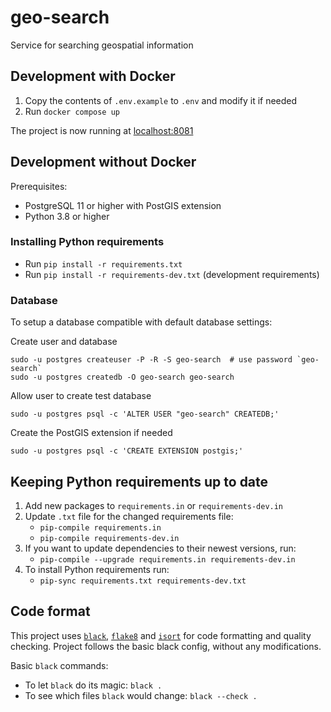 # geo-search

Service for searching geospatial information

## Development with Docker

1. Copy the contents of `.env.example` to `.env` and modify it if needed
2. Run `docker compose up`

The project is now running at [localhost:8081](http://localhost:8081)

## Development without Docker

Prerequisites:

* PostgreSQL 11 or higher with PostGIS extension
* Python 3.8 or higher

### Installing Python requirements

* Run `pip install -r requirements.txt`
* Run `pip install -r requirements-dev.txt` (development requirements)

### Database

To setup a database compatible with default database settings:

Create user and database

    sudo -u postgres createuser -P -R -S geo-search  # use password `geo-search`
    sudo -u postgres createdb -O geo-search geo-search

Allow user to create test database

    sudo -u postgres psql -c 'ALTER USER "geo-search" CREATEDB;'

Create the PostGIS extension if needed

    sudo -u postgres psql -c 'CREATE EXTENSION postgis;'

## Keeping Python requirements up to date

1. Add new packages to `requirements.in` or `requirements-dev.in`
2. Update `.txt` file for the changed requirements file:
    * `pip-compile requirements.in`
    * `pip-compile requirements-dev.in`
3. If you want to update dependencies to their newest versions, run:
    * `pip-compile --upgrade requirements.in requirements-dev.in`
4. To install Python requirements run:
    * `pip-sync requirements.txt requirements-dev.txt`

## Code format

This project uses
[`black`](https://github.com/psf/black),
[`flake8`](https://gitlab.com/pycqa/flake8) and
[`isort`](https://github.com/PyCQA/isort)
for code formatting and quality checking. Project follows the basic
black config, without any modifications.

Basic `black` commands:

* To let `black` do its magic: `black .`
* To see which files `black` would change: `black --check .`
